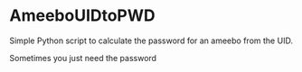 # AmeeboUIDtoPWD
Simple Python script to calculate the password for an ameebo from the UID.

Sometimes you just need the password

